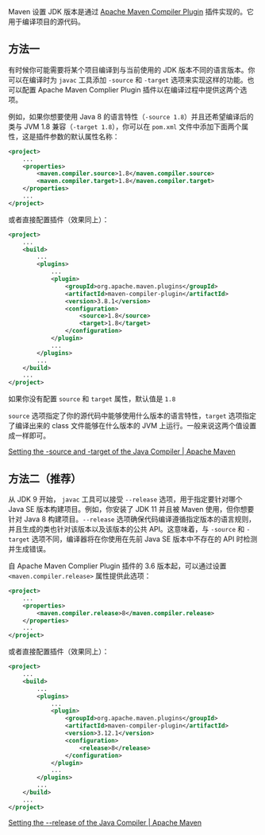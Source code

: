 Maven 设置 JDK 版本是通过 [Apache Maven Compiler Plugin](https://mvnrepository.com/artifact/org.apache.maven.plugins/maven-compiler-plugin) 插件实现的。它用于编译项目的源代码。

## 方法一

有时候你可能需要将某个项目编译到与当前使用的 JDK 版本不同的语言版本。你可以在编译时为 `javac` 工具添加 `-source` 和 `-target` 选项来实现这样的功能。也可以配置 Apache Maven Complier Plugin 插件以在编译过程中提供这两个选项。

例如，如果你想要使用 Java 8 的语言特性（`-source 1.8`）并且还希望编译后的类与 JVM 1.8 兼容（`-target 1.8`），你可以在 `pom.xml` 文件中添加下面两个属性，这是插件参数的默认属性名称：

```xml
<project>
	...
	<properties>
		<maven.compiler.source>1.8</maven.compiler.source>
		<maven.compiler.target>1.8</maven.compiler.target>
	</properties>
	...
</project>
```

或者直接配置插件（效果同上）：

```xml
<project>
	...
	<build>
		...
		<plugins>
			...
			<plugin>
				<groupId>org.apache.maven.plugins</groupId>
				<artifactId>maven-compiler-plugin</artifactId>
				<version>3.8.1</version>
				<configuration>
					<source>1.8</source>
					<target>1.8</target>
				</configuration>
			</plugin>
			...
		</plugins>
		...
	</build>
	...
</project>
```

如果你没有配置 `source` 和 `target` 属性，默认值是 `1.8`

`source` 选项指定了你的源代码中能够使用什么版本的语言特性，`target` 选项指定了编译出来的 class 文件能够在什么版本的 JVM 上运行。一般来说这两个值设置成一样即可。

[Setting the -source and -target of the Java Compiler | Apache Maven](https://maven.apache.org/plugins/maven-compiler-plugin/examples/set-compiler-source-and-target.html)

## 方法二（推荐）

从 JDK 9 开始， `javac` 工具可以接受 `--release` 选项，用于指定要针对哪个 Java SE 版本构建项目。例如，你安装了 JDK 11 并且被 Maven 使用，但你想要针对 Java 8 构建项目。`--release` 选项确保代码编译遵循指定版本的语言规则，并且生成的类也针对该版本以及该版本的公共 API。这意味着，与 `-source` 和 `-target` 选项不同，编译器将在你使用在先前 Java SE 版本中不存在的 API 时检测并生成错误。

自 Apache Maven Complier Plugin 插件的 3.6 版本起，可以通过设置 `<maven.compiler.release>` 属性提供此选项：

```xml
<project>
	...
	<properties>
		<maven.compiler.release>8</maven.compiler.release>
	</properties>
	...
</project>
```

或者直接配置插件（效果同上）：

```xml
<project>
	...
	<build>
		...
		<plugins>
			...
			<plugin>
				<groupId>org.apache.maven.plugins</groupId>
				<artifactId>maven-compiler-plugin</artifactId>
				<version>3.12.1</version>
				<configuration>
					<release>8</release>
				</configuration>
			</plugin>
			...
		</plugins>
		...
	</build>
	...
</project>
```

[Setting the --release of the Java Compiler | Apache Maven](https://maven.apache.org/plugins/maven-compiler-plugin/examples/set-compiler-release.html)